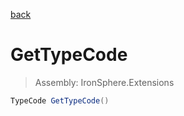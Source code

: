 ﻿

[back](/IronSphere.Extensions/types/DateTimeSpanType)

# GetTypeCode

> Assembly: IronSphere.Extensions

```csharp
TypeCode GetTypeCode()
```



 